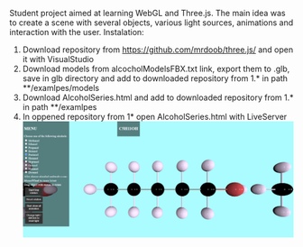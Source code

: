 Student project aimed at learning WebGL and Three.js. The main idea was to create a scene with several objects, various light sources, animations and interaction with the user. 
Instalation:
1. Download repository from https://github.com/mrdoob/three.js/ and open it with VisualStudio
2. Download models from alcocholModelsFBX.txt link, export them to .glb, save in glb directory and add to downloaded repository from 1.* in path **/examlpes/models
3. Download AlcoholSeries.html and add to downloaded repository from 1.* in path **/examlpes
4. In oppened repository from 1* open AlcoholSeries.html with LiveServer
![Alt text](sampleView.png)

